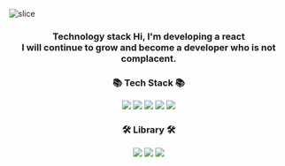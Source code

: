 ![slice](https://capsule-render.vercel.app/api?type=slice&color=auto&height=200&text=Hwang%Soonwook&fontSize=40&fontAlign=70&rotate=13&fontAlignY=25&desc=Hello,Welcome.&descAlign=70.&descAlignY=44)

<div align=center>
    <h3>Technology stack Hi, I'm developing a react</br>
I will continue to grow and become a developer who is not complacent.</h3>
</div>

<div align=center>
	<h3>📚 Tech Stack 📚</h3>
</div>

<div align="center">
    <img src="https://img.shields.io/badge/JavaScript-ECD54F?style=flat&logo=JavaScript&logoColor=white"/>
     <img src="https://img.shields.io/badge/React-1572B6?style=flat&logo=React&logoColor=white"/>
    <img src="https://img.shields.io/badge/TypeScript-000?style=flat&logo=TypeScript&logoColor=white"/>
    <img src="https://img.shields.io/badge/CSS-00B265?style=flat&logo=CSS3&logoColor=white"/>
    <img src="https://img.shields.io/badge/HTML5-FF4154?style=flat&logo=HTML5&logoColor=white"/>
    
<div/>

<div align=center>
	<h3>🛠 Library 🛠</h3>
</div>
  <img src="https://img.shields.io/badge/React Query-FF4154?style=flat&logo=React Query&logoColor=white"/> 
  <img src="https://img.shields.io/badge/Redux-764ABC?style=flat&logo=Redux&logoColor=white"/> 
	<img src="https://img.shields.io/badge/Redux Saga-B32024?style=flat&logo=Redux-Saga&logoColor=white"/> 
  
